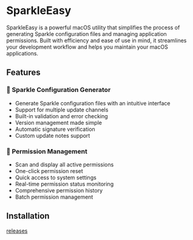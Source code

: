 # SparkleEasy
SparkleEasy is a powerful macOS utility that simplifies the process of generating Sparkle configuration files and managing application permissions. Built with efficiency and ease of use in mind, it streamlines your development workflow and helps you maintain your macOS applications.

## Features

### 🚀 Sparkle Configuration Generator
- Generate Sparkle configuration files with an intuitive interface
- Support for multiple update channels
- Built-in validation and error checking
- Version management made simple
- Automatic signature verification
- Custom update notes support

### 🔐 Permission Management
- Scan and display all active permissions
- One-click permission reset
- Quick access to system settings
- Real-time permission status monitoring
- Comprehensive permission history
- Batch permission management

## Installation

[releases](https://github.com/WtecHtec/SparkleIssues/releases/tag/v0.0.1)